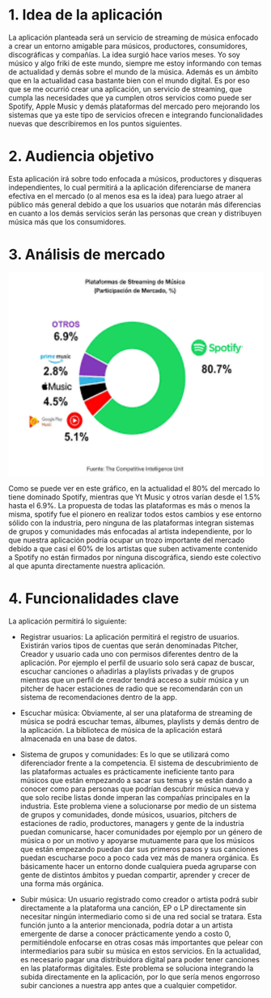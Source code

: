 # 1. Idea de la aplicación

La aplicación planteada será un servicio de streaming de música enfocado a crear un entorno amigable para músicos, productores, consumidores, discográficas y compañías.
La idea surgió hace varios meses. Yo soy músico y algo friki de este mundo, siempre me estoy informando con temas de actualidad y demás sobre el mundo de la música. Además es un ámbito que en la actualidad casa bastante bien con el mundo digital. Es por eso que se me ocurrió crear una aplicación, un servicio de streaming, que cumpla las necesidades que ya cumplen otros servicios como puede ser Spotify, Apple Music y demás plataformas del mercado pero mejorando los sistemas que ya este tipo de servicios ofrecen e integrando funcionalidades nuevas que describiremos en los puntos siguientes.

# 2. Audiencia objetivo
Esta aplicación irá sobre todo enfocada a músicos, productores y disqueras independientes, lo cual permitirá a la aplicación diferenciarse de manera efectiva en el mercado (o al menos esa es la idea) para luego atraer al público más general debido a que los usuarios que notarán más diferencias en cuanto a los demás servicios serán las personas que crean y distribuyen música más que los consumidores.

# 3. Análisis de mercado

<img src="imagenes/grafico%20de%20mercado%20plataformas%20digitales%20musica.png" alt="Gráfico mercado plataformas digitales" width="600" height="400">

Como se puede ver en este gráfico, en la actualidad el 80% del mercado lo tiene dominado Spotify, mientras que Yt Music y otros varían desde el 1.5% hasta el 6.9%. La propuesta de todas las plataformas es más o menos la misma, spotify fue el pionero en realizar todos estos cambios y ese entorno sólido con la industria, pero ninguna de las plataformas integran sistemas de grupos y comunidades más enfocadas al artista independiente, por lo que nuestra aplicación podría ocupar un trozo importante del mercado debido a que casi el 60% de los artistas que suben activamente contenido a Spotify no están firmados por ninguna discográfica, siendo este colectivo al que apunta directamente nuestra aplicación.



# 4. Funcionalidades clave

La aplicación permitirá lo siguiente:
- Registrar usuarios: La aplicación permitirá el registro de usuarios. Existirán varios tipos de cuentas que serán denominadas Pitcher, Creador y usuario cada uno con permisos diferentes dentro de la aplicación. Por ejemplo el perfil de usuario solo será capaz de buscar, escuchar canciones o añadirlas a playlists privadas y de grupos mientras que un perfil de creador tendrá acceso a subir música y un pitcher de hacer estaciones de radio que se recomendarán con un sistema de recomendaciones dentro de la app.

- Escuchar música: Obviamente, al ser una plataforma de streaming de música se podrá escuchar temas, álbumes, playlists y demás dentro de la aplicación. La biblioteca de música de la aplicación estará almacenada en una base de datos.

- Sistema de grupos y comunidades: Es lo que se utilizará como diferenciador frente a la competencia. El sistema de descubrimiento de las plataformas actuales es prácticamente ineficiente tanto para músicos que están empezando a sacar sus temas y se están dando a conocer como para personas que podrían descubrir música nueva y que solo recibe listas donde imperan las compañías principales en la industria. Este problema viene a solucionarse por medio de un sistema de grupos y comunidades, donde músicos, usuarios, pitchers de estaciones de radio, productores, managers y gente de la industria puedan comunicarse, hacer comunidades por ejemplo por un género de música o por un motivo y apoyarse mutuamente para que los músicos que están empezando puedan dar sus primeros pasos y sus canciones puedan escucharse poco a poco cada vez más de manera orgánica. Es básicamente hacer un entorno donde cualquiera pueda agruparse con gente de distintos ámbitos y puedan compartir, aprender y crecer de una forma más orgánica.

- Subir música: Un usuario registrado como creador o artista podrá subir directamente a la plataforma una canción, EP o LP directamente sin necesitar ningún intermediario como si de una red social se tratara. Esta función junto a la anterior mencionada, podría dotar a un artista emergente de darse a conocer prácticamente yendo a costo 0, permitiéndole enfocarse en otras cosas más importantes que pelear con intermediarios para subir su música en estos servicios. En la actualidad, es necesario pagar una distribuidora digital para poder tener canciones en las plataformas digitales. Este problema se soluciona integrando la subida directamente en la aplicación, por lo que sería menos engorroso subir canciones a nuestra app antes que a cualquier competidor.





